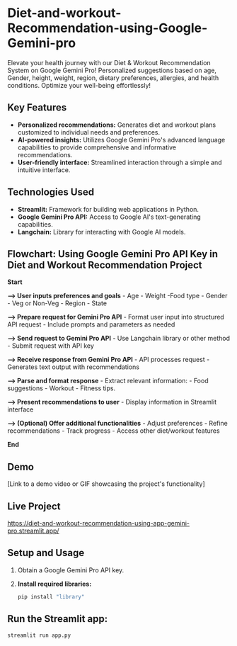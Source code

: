 # Diet-and-workout-Recommendation-using-Google-Gemini-pro
Elevate your health journey with our Diet &amp; Workout Recommendation System on Google Gemini Pro! Personalized suggestions based on age, Gender, height, weight, region, dietary preferences, allergies, and health conditions. Optimize your well-being effortlessly!

## Key Features

- **Personalized recommendations:** Generates diet and workout plans customized to individual needs and preferences.
- **AI-powered insights:** Utilizes Google Gemini Pro's advanced language capabilities to provide comprehensive and informative recommendations.
- **User-friendly interface:** Streamlined interaction through a simple and intuitive interface.

## Technologies Used

- **Streamlit:** Framework for building web applications in Python.
- **Google Gemini Pro API:** Access to Google AI's text-generating capabilities.
- **Langchain:** Library for interacting with Google AI models.

## Flowchart: Using Google Gemini Pro API Key in Diet and Workout Recommendation Project

**Start**

**--> User inputs preferences and goals** - Age - Weight -Food type - Gender - Veg or Non-Veg - Region - State

**--> Prepare request for Gemini Pro API** - Format user input into structured API request - Include prompts and parameters as needed

**--> Send request to Gemini Pro API** - Use Langchain library or other method - Submit request with API key

**--> Receive response from Gemini Pro API** - API processes request - Generates text output with recommendations

**--> Parse and format response** - Extract relevant information: - Food suggestions - Workout - Fitness tips.

**--> Present recommendations to user** - Display information in Streamlit interface

**--> (Optional) Offer additional functionalities** - Adjust preferences - Refine recommendations - Track progress - Access other diet/workout features

**End**


## Demo

[Link to a demo video or GIF showcasing the project's functionality]

## Live Project

https://diet-and-workout-recommendation-using-app-gemini-pro.streamlit.app/

## Setup and Usage

1. Obtain a Google Gemini Pro API key.
2. **Install required libraries:**

   ```bash
   pip install "library"

## Run the Streamlit app:

  ````Bash
  streamlit run app.py   
